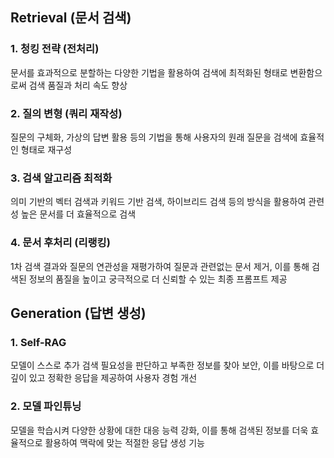 ## Retrieval (문서 검색)

### 1. 청킹 전략 (전처리)
문서를 효과적으로 분할하는 다양한 기법을 활용하여 검색에 최적화된 형태로 변환함으로써 검색 품질과 처리 속도 향상
### 2. 질의 변형 (쿼리 재작성)
질문의 구체화, 가상의 답변 활용 등의 기법을 통해 사용자의 원래 질문을 검색에 효율적인 형태로 재구성
### 3. 검색 알고리즘 최적화
의미 기반의 벡터 검색과 키워드 기반 검색, 하이브리드 검색 등의 방식을 활용하여 관련성 높은 문서를 더 효율적으로 검색
### 4. 문서 후처리 (리랭킹)
1차 검색 결과와 질문의 연관성을 재평가하여 질문과 관련없는 문서 제거, 이를 통해 검색된 정보의 품질을 높이고 궁극적으로 더 신뢰할 수 있는 최종 프롬프트 제공


## Generation (답변 생성)

### 1. Self-RAG
모델이 스스로 추가 검색 필요성을 판단하고 부족한 정보를 찾아 보안, 이를 바탕으로 더 깊이 있고 정확한 응답을 제공하여 사용자 경험 개선
### 2. 모델 파인튜닝
모델을 학습시켜 다양한 상황에 대한 대응 능력 강화, 이를 통해 검색된 정보를 더욱 효율적으로 활용하여 맥락에 맞는 적절한 응답 생성 기능






